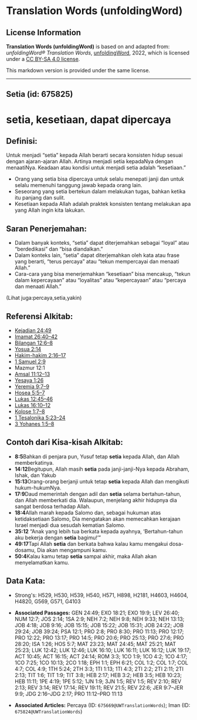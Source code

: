 # Translation Words (unfoldingWord)

## License Information

**Translation Words (unfoldingWord)** is based on and adapted from: _unfoldingWord® Translation Words_, [unfoldingWord](https://unfoldingword.org/utw), 2022, which is licensed under a [CC BY-SA 4.0 license](https://creativecommons.org/licenses/by-sa/4.0/legalcode.en).

This markdown version is provided under the same license.



--------------------------------

## Setia (id: 675825)

setia, kesetiaan, dapat dipercaya
=================================

Definisi:
---------

Untuk menjadi “setia” kepada Allah berarti secara konsisten hidup sesuai dengan ajaran\-ajaran Allah. Artinya menjadi setia kepadaNya dengan menaatiNya. Keadaan atau kondisi untuk menjadi setia adalah “kesetiaan.”

* Orang yang setia bisa dipercaya untuk selalu menepati janji dan untuk selalu memenuhi tanggung jawab kepada orang lain.
* Seseorang yang setia bertekun dalam melakukan tugas, bahkan ketika itu panjang dan sulit.
* Kesetiaan kepada Allah adalah praktek konsisten tentang melakukan apa yang Allah ingin kita lakukan.

Saran Penerjemahan:
-------------------

* Dalam banyak konteks, “setia” dapat diterjemahkan sebagai “loyal” atau “berdedikasi” dan “bisa diandalkan.”
* Dalam konteks lain, “setia” dapat diterjemahkan oleh kata atau frase yang berarti, “terus percaya” atau “tekun mempercayai dan menaati Allah.”
* Cara\-cara yang bisa menerjemahkan “kesetiaan” bisa mencakup, “tekun dalam kepercayaan” atau “loyalitas” atau “kepercayaan” atau “percaya dan menaati Allah.”

(Lihat juga:percaya,setia,yakin)

Referensi Alkitab:
------------------

* [Kejadian 24:49](https://ref.ly/Gen24:49)
* [Imamat 26:40–42](https://ref.ly/Lev26:40-Lev26:42)
* [Bilangan 12:6–8](https://ref.ly/Num12:6-Num12:8)
* [Yosua 2:14](https://ref.ly/Josh2:14)
* [Hakim\-hakim 2:16–17](https://ref.ly/Judg2:16-Judg2:17)
* [1 Samuel 2:9](https://ref.ly/1Sam0:0)
* Mazmur 12:1
* [Amsal 11:12–13](https://ref.ly/Prov11:12-Prov11:13)
* [Yesaya 1:26](https://ref.ly/Isa1:26)
* [Yeremia 9:7–9](https://ref.ly/Jer9:7-Jer9:9)
* [Hosea 5:5–7](https://ref.ly/Hos5:5-Hos5:7)
* [Lukas 12:45–46](https://ref.ly/Luke12:45-Luke12:46)
* [Lukas 16:10–12](https://ref.ly/Luke16:10-Luke16:12)
* [Kolose 1:7–8](https://ref.ly/Col1:7-Col1:8)
* [1 Tesalonika 5:23–24](https://ref.ly/1Thess0:0)
* [3 Yohanes 1:5–8](https://ref.ly/3John0:0)

Contoh dari Kisa\-kisah Alkitab:
--------------------------------

* **8:5**Bahkan di penjara pun, Yusuf tetap **setia** kepada Allah, dan Allah memberkatinya.
* **14:12**Begitupun, Allah masih **setia** pada janji\-janji\-Nya kepada Abraham, Ishak, dan Yakub
* **15:13**Orang\-orang berjanji untuk tetap **setia** kepada Allah dan mengikuti hukum\-hukumNya.
* **17:9**Daud memerintah dengan adil dan **setia** selama bertahun\-tahun, dan Allah memberkati dia. Walaupun, menjelang akhir hidupnya dia sangat berdosa terhadap Allah.
* **18:4**Allah marah kepada Salomo dan, sebagai hukuman atas ketidaksetiaan Salomo, Dia mengatakan akan memecahkan kerajaan Israel menjadi dua sesudah kematian Salomo.
* **35:12** “Anak yang lebih tua berkata kepada ayahnya, ‘Bertahun\-tahun aku bekerja dengan **setia** bagimu!’”
* **49:17**Tapi Allah **setia** dan berkata bahwa kalau kamu mengakui dosa\-dosamu, Dia akan mengampuni kamu.
* **50:4**Kalau kamu tetap **setia** sampai akhir, maka Allah akan menyelamatkan kamu.

Data Kata:
----------

* Strong's: H529, H530, H539, H540, H571, H898, H2181, H4603, H4604, H4820, G569, G571, G4103

* **Associated Passages:** GEN 24:49; EXO 18:21; EXO 19:9; LEV 26:40; NUM 12:7; JOS 2:14; 1SA 2:9; NEH 7:2; NEH 9:8; NEH 9:33; NEH 13:13; JOB 4:18; JOB 9:16; JOB 15:15; JOB 15:22; JOB 15:31; JOB 24:22; JOB 29:24; JOB 39:24; PSA 12:1; PRO 2:8; PRO 8:30; PRO 11:13; PRO 12:17; PRO 12:22; PRO 13:17; PRO 14:5; PRO 20:6; PRO 25:13; PRO 27:6; PRO 28:20; ISA 1:26; HOS 5:7; MAT 23:23; MAT 24:45; MAT 25:21; MAT 25:23; LUK 12:42; LUK 12:46; LUK 16:10; LUK 16:11; LUK 16:12; LUK 19:17; ACT 10:45; ACT 16:15; ACT 24:14; ROM 3:3; 1CO 1:9; 1CO 4:2; 1CO 4:17; 1CO 7:25; 1CO 10:13; 2CO 1:18; EPH 1:1; EPH 6:21; COL 1:2; COL 1:7; COL 4:7; COL 4:9; 1TH 5:24; 2TH 3:3; 1TI 1:13; 1TI 4:3; 2TI 2:2; 2TI 2:11; 2TI 2:13; TIT 1:6; TIT 1:9; TIT 3:8; HEB 2:17; HEB 3:2; HEB 3:5; HEB 10:23; HEB 11:11; 1PE 4:19; 1PE 5:12; 1JN 1:9; 3JN 1:5; REV 1:5; REV 2:10; REV 2:13; REV 3:14; REV 17:14; REV 19:11; REV 21:5; REV 22:6; JER 9:7–JER 9:9; JDG 2:16–JDG 2:17; PRO 11:12–PRO 11:13
* **Associated Articles:** Percaya (ID: `675669@UWTranslationWords`); Iman (ID: `675824@UWTranslationWords`)


